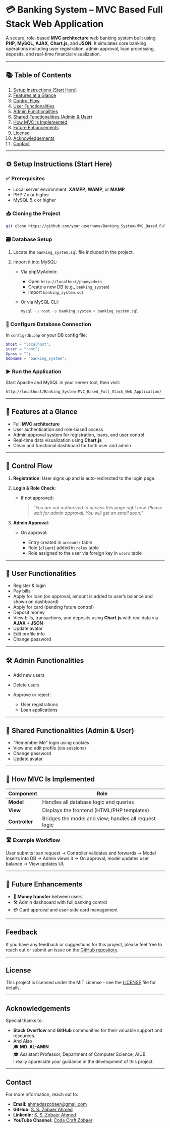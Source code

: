 # 💳 Banking System – MVC Based Full Stack Web Application

A secure, role-based **MVC architecture** web banking system built using **PHP**, **MySQL**, **AJAX**, **Chart.js**, and **JSON**. It simulates core banking operations including user registration, admin approval, loan processing, deposits, and real-time financial visualization.

---

## 📚 Table of Contents

1. [Setup Instructions (Start Here)](#️-setup-instructions-start-here)
2. [Features at a Glance](#-features-at-a-glance)
3. [Control Flow](#-control-flow)
4. [User Functionalities](#-user-functionalities)
5. [Admin Functionalities](#-admin-functionalities)
6. [Shared Functionalities (Admin & User)](#-shared-functionalities-admin--user)
7. [How MVC Is Implemented](#-how-mvc-is-implemented)
8. [Future Enhancements](#-future-enhancements)
9. [License](#license)
10. [Acknowledgements](#acknowledgements)
11. [Contact](#contact)

---

## ⚙️ Setup Instructions (Start Here)

### ✅ Prerequisites

* Local server environment: **XAMPP**, **WAMP**, or **MAMP**
* PHP 7.x or higher
* MySQL 5.x or higher

### 📥 Cloning the Project

```bash
git clone https://github.com/your-username/Banking_System-MVC_Based_Full_Stack_Web_Application.git
```

### 🗃️ Database Setup

1. Locate the `banking_system.sql` file included in the project.
2. Import it into MySQL:

   * Via phpMyAdmin:

     * Open `http://localhost/phpmyadmin`
     * Create a new DB (e.g., `banking_system`)
     * Import `banking_system.sql`
   * Or via MySQL CLI:

     ```bash
     mysql -u root -p banking_system < banking_system.sql
     ```

### 🔧 Configure Database Connection

In `config/db.php` or your DB config file:

```php
$host = "localhost";
$user = "root";
$pass = "";
$dbname = "banking_system";
```

### ▶️ Run the Application

Start Apache and MySQL in your server tool, then visit:

```
http://localhost/Banking_System-MVC_Based_Full_Stack_Web_Application/
```

---

## 📁 Features at a Glance

* Full **MVC architecture**
* User authentication and role-based access
* Admin approval system for registration, loans, and user control
* Real-time data visualization using **Chart.js**
* Clean and functional dashboard for both user and admin

---

## 🔄 Control Flow

1. **Registration**: User signs up and is auto-redirected to the login page.
2. **Login & Role Check**:

   * If not approved:

     > *"You are not authorized to access this page right now. Please wait for admin approval. You will get an email soon."*
3. **Admin Approval**:

   * On approval:

     * Entry created in `accounts` table
     * Role (`client`) added in `roles` table
     * Role assigned to the user via foreign key in `users` table

---

## 👤 User Functionalities

* Register & login
* Pay bills
* Apply for loan (on approval, amount is added to user’s balance and shown on dashboard)
* Apply for card (pending future control)
* Deposit money
* View bills, transactions, and deposits using **Chart.js** with real data via **AJAX + JSON**
* Update avatar
* Edit profile info
* Change password

---

## 🛠 Admin Functionalities

* Add new users
* Delete users
* Approve or reject:

  * User registrations
  * Loan applications

---

## 🔐 Shared Functionalities (Admin & User)

* "Remember Me" login using cookies
* View and edit profile (via sessions)
* Change password
* Update avatar

---

## 🧠 How MVC Is Implemented

| Component      | Role                                                  |
| -------------- | ----------------------------------------------------- |
| **Model**      | Handles all database logic and queries                |
| **View**       | Displays the frontend (HTML/PHP templates)            |
| **Controller** | Bridges the model and view; handles all request logic |

### 🛣 Example Workflow

User submits loan request → Controller validates and forwards → Model inserts into DB → Admin views it → On approval, model updates user balance → View updates UI.

---

## 🚧 Future Enhancements

* 💸 **Money transfer** between users
* 🛠️ Admin dashboard with full banking control
* 💳 Card approval and user-side card management

---

## Feedback

If you have any feedback or suggestions for this project, please feel free to reach out or submit an issue on the [GitHub repository](https://github.com/sszobaer/Banking_System-MVC_Based_Full_Stack_Web_Application/issues).

---

## License

This project is licensed under the MIT License - see the [LICENSE](LICENSE) file for details.

---

## Acknowledgements

Special thanks to:
- **Stack Overflow** and **GitHub** communities for their valuable support and resources.
- And Also <br>
🎓 **MD. AL-AMIN**  <br>
🎓 Assistant Professor, Department of Computer Science, AIUB <br>
I really appreciate your guidance in the development of this project.

---

## Contact

For more information, reach out to:

- **Email:** [ahmedsszobaer@gmail.com](mailto:ahmedsszobaer@gmail.com)
- **GitHub:** [S. S. Zobaer Ahmed](https://www.github.com/sszobaer)
- **Linkedin:** [S. S. Zobaer Ahmed](https://www.linkedin.com/in/s-s-zobaer-ahmed-209bab296?utm_source=share&utm_campaign=share_via&utm_content=profile&utm_medium=android_app)
- **YouTube Channel:** [Code Craft Zobaer](https://www.youtube.com/@CodeCraftZobaer)


